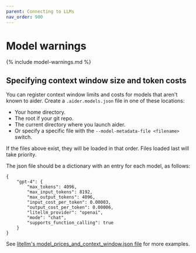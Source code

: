 ```yaml
---
parent: Connecting to LLMs
nav_order: 900
---
```


# Model warnings

{% include model-warnings.md %}


## Specifying context window size and token costs

You can register context window limits and costs for models that aren't known
to aider. Create a `.aider.models.json` file in one of these locations:

- Your home directory.
- The root if your git repo.
- The current directory where you launch aider.
- Or specify a specific file with the `--model-metadata-file <filename>` switch.


If the files above exist, they will be loaded in that order. 
Files loaded last will take priority.

The json file should be a dictionary with an entry for each model, as follows:

```
{
    "gpt-4": {
        "max_tokens": 4096, 
        "max_input_tokens": 8192,
        "max_output_tokens": 4096, 
        "input_cost_per_token": 0.00003,
        "output_cost_per_token": 0.00006,
        "litellm_provider": "openai",
        "mode": "chat",
        "supports_function_calling": true
    }
}
```

See 
[litellm's model_prices_and_context_window.json file](https://github.com/BerriAI/litellm/blob/main/model_prices_and_context_window.json) for more examples.
